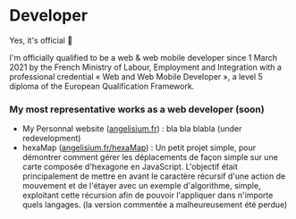 # Developer

Yes, it's official 🥳

I'm officially qualified to be a web & web mobile developer since 1 March 2021 by the French Ministry of Labour, Employment and Integration with a professional credential « Web and Web Mobile Developer », a level 5 diploma of the European Qualification Framework.

### My most representative works as a web developer (soon)
 - My Personnal website ([angelisium.fr](https://angelisium.fr/)) : bla bla blabla (under redevelopment)
 - hexaMap ([angelisium.fr/hexaMap](https://angelisium.fr/hexaMap/)) : Un petit projet simple, pour démontrer comment gérer les déplacements de façon simple sur une carte composée d'hexagone en JavaScript. L'objectif était principalement de mettre en avant le caractère récursif d'une action de mouvement et de l'étayer avec un exemple d'algorithme, simple, exploitant cette récursion afin de pouvoir l'appliquer dans n'importe quels langages. (la version commentée a malheureusement été perdue)
